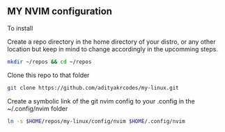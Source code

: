 ## MY NVIM configuration

To install

Create a repo directory in the home directory of your distro, or any other location but keep in mind to change accordingly in the upcomming steps.

```sh
mkdir ~/repos && cd ~/repos
```

Clone this repo to that folder

```sh
git clone https://github.com/adityakrcodes/my-linux.git
```

Create a symbolic link of the git nvim config to your .config in the ~/.config/nvim folder

```sh
ln -s $HOME/repos/my-linux/config/nvim $HOME/.config/nvim
```
